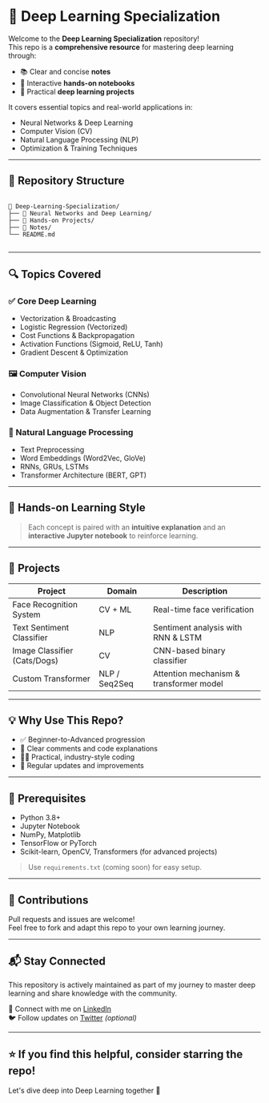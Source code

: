 # 🧠 Deep Learning Specialization

Welcome to the **Deep Learning Specialization** repository!  
This repo is a **comprehensive resource** for mastering deep learning through:

- 📚 Clear and concise **notes**
- 📓 Interactive **hands-on notebooks**
- 🚀 Practical **deep learning projects**

It covers essential topics and real-world applications in:
- Neural Networks & Deep Learning
- Computer Vision (CV)
- Natural Language Processing (NLP)
- Optimization & Training Techniques

---

## 📂 Repository Structure

```

📁 Deep-Learning-Specialization/
├── 📁 Neural Networks and Deep Learning/
├── 📁 Hands-on Projects/
├── 📁 Notes/
└── README.md


```

---

## 🔍 Topics Covered

### ✅ Core Deep Learning
- Vectorization & Broadcasting
- Logistic Regression (Vectorized)
- Cost Functions & Backpropagation
- Activation Functions (Sigmoid, ReLU, Tanh)
- Gradient Descent & Optimization

### 🖼️ Computer Vision
- Convolutional Neural Networks (CNNs)
- Image Classification & Object Detection
- Data Augmentation & Transfer Learning

### 🧠 Natural Language Processing
- Text Preprocessing
- Word Embeddings (Word2Vec, GloVe)
- RNNs, GRUs, LSTMs
- Transformer Architecture (BERT, GPT)

---

## 🧪 Hands-on Learning Style

> Each concept is paired with an **intuitive explanation** and an **interactive Jupyter notebook** to reinforce learning.

---

## 🚧 Projects

| Project                     | Domain              | Description                                 |
|----------------------------|---------------------|---------------------------------------------|
| Face Recognition System    | CV + ML             | Real-time face verification                 |
| Text Sentiment Classifier  | NLP                 | Sentiment analysis with RNN & LSTM          |
| Image Classifier (Cats/Dogs)| CV                | CNN-based binary classifier                 |
| Custom Transformer         | NLP / Seq2Seq       | Attention mechanism & transformer model     |

---

## 💡 Why Use This Repo?

- ✅ Beginner-to-Advanced progression
- 💬 Clear comments and code explanations
- 🧑‍💻 Practical, industry-style coding
- 🔄 Regular updates and improvements

---

## 🔧 Prerequisites

- Python 3.8+
- Jupyter Notebook
- NumPy, Matplotlib
- TensorFlow or PyTorch
- Scikit-learn, OpenCV, Transformers (for advanced projects)

> Use `requirements.txt` (coming soon) for easy setup.

---

## 🙌 Contributions

Pull requests and issues are welcome!  
Feel free to fork and adapt this repo to your own learning journey.

---

## 📬 Stay Connected

This repository is actively maintained as part of my journey to master deep learning and share knowledge with the community.

🔗 Connect with me on [LinkedIn](https://www.linkedin.com/)  
🐦 Follow updates on [Twitter](https://twitter.com/) *(optional)*

---

## ⭐️ If you find this helpful, consider starring the repo!

Let's dive deep into Deep Learning together 🚀
```

